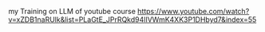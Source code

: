 my Training on LLM of youtube course https://www.youtube.com/watch?v=xZDB1naRUlk&list=PLaGtE_JPrRQkd94lIVWmK4XK3P1DHbyd7&index=55
